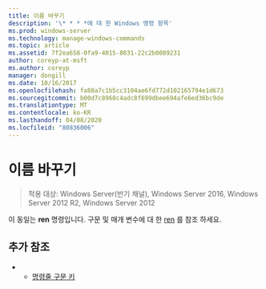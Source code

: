 ```yaml
---
title: 이름 바꾸기
description: '\* * * *에 대 한 Windows 명령 항목'
ms.prod: windows-server
ms.technology: manage-windows-commands
ms.topic: article
ms.assetid: 7f2ea658-0fa9-4015-8031-22c2b0089231
author: coreyp-at-msft
ms.author: coreyp
manager: dongill
ms.date: 10/16/2017
ms.openlocfilehash: fa88a7c1b5cc3104ae6fd772d102165794e1d673
ms.sourcegitcommit: b00d7c8968c4adc8f699dbee694afe6ed36bc9de
ms.translationtype: MT
ms.contentlocale: ko-KR
ms.lasthandoff: 04/08/2020
ms.locfileid: "80836006"
---
```

# <a name="rename"></a>이름 바꾸기

>적용 대상: Windows Server(반기 채널), Windows Server 2016, Windows Server 2012 R2, Windows Server 2012

이 동일는 **ren** 명령입니다.
구문 및 매개 변수에 대 한 [ren](ren.md) 를 참조 하세요.
## <a name="additional-references"></a>추가 참조
-   - [명령줄 구문 키](command-line-syntax-key.md)

